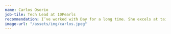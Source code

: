 ```yaml
---
name: Carlos Osorio
job-tile: Tech Lead at 10Pearls
recommendation: I’ve worked with Day for a long time. She excels at tailoring the design process to business needs, fully understanding client and application scope, with outstanding skills in graphics, UX, and communication.
image-url: "/assets/img/carlos.jpeg"
---
```

